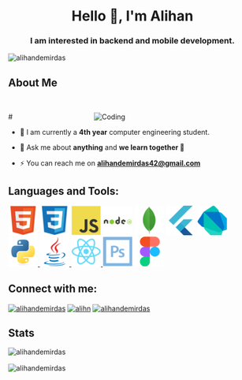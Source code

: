 <h1 align="center">Hello 👋, I'm Alihan</h1>
<h3 align="center">I am interested in backend and mobile development.</h3>

<p align="left"> <img src="https://komarev.com/ghpvc/?username=alihandemirdas&label=Profile%20views&color=0e75b6&style=flat" alt="alihandemirdas" /> </p>

<h2 align="left">About Me</h2> <p align="left"> <a href="https://twitter.com/" target="blank"><img src="https://img.shields.io/twitter/follow/?logo=twitter&style=for-the-badge" alt="" /></a> </p>
#<img align="right" alt="Coding" width="330" src="https://raw.githubusercontent.com/gist/MedRedha/fd8e2481bde2610c96b9aafde543879c/raw/88624e8d31c4295973dcb7c900dacf0edc0a6d99/coding.gif">

- 🌱 I am currently a **4th year** computer engineering student.

- 💬 Ask me about **anything** and **we learn together 💪**

- ⚡ You can reach me on **alihandemirdas42@gmail.com**

<h2 align="left">Languages and Tools:</h2>
<p align="left"> <img src="https://raw.githubusercontent.com/devicons/devicon/master/icons/html5/html5-original.svg" alt="html5" width="60" height="60"/> <img src="https://raw.githubusercontent.com/devicons/devicon/master/icons/css3/css3-original.svg" alt="css3" width="60" height="60"/> <img src="https://raw.githubusercontent.com/devicons/devicon/master/icons/javascript/javascript-original.svg" alt="javascript" width="60" height="60"/> <img src="https://raw.githubusercontent.com/devicons/devicon/master/icons/nodejs/nodejs-original-wordmark.svg" alt="node.js" width="60" height="60"/> <img src="https://raw.githubusercontent.com/devicons/devicon/master/icons/mongodb/mongodb-original.svg" alt="mongodb" width="60" height="60"/> <img src="https://raw.githubusercontent.com/devicons/devicon/master/icons/flutter/flutter-original.svg" alt="dart" width="60" height="60"/> <img src="https://raw.githubusercontent.com/devicons/devicon/master/icons/dart/dart-original.svg" alt="dart" width="60" height="60"/> <a href="https://www.python.org" target="_blank" rel="noreferrer"> <img src="https://raw.githubusercontent.com/devicons/devicon/master/icons/python/python-original.svg" alt="python" width="60" height="60"/> <img src="https://raw.githubusercontent.com/devicons/devicon/master/icons/java/java-original.svg" alt="java" width="60" height="60"/> <img src="https://raw.githubusercontent.com/devicons/devicon/master/icons/react/react-original.svg" alt="react" width="60" height="60"/> </a> <img src="https://raw.githubusercontent.com/devicons/devicon/master/icons/photoshop/photoshop-line.svg" alt="photoshop" width="60" height="60"/> <a href="https://git-scm.com/" target="_blank" rel="noreferrer"> <img src="https://raw.githubusercontent.com/devicons/devicon/master/icons/figma/figma-original.svg" alt="figma" width="60" height="60"/> </a> </p> 


<h2 align="left">Connect with me:</h2>
<p align="left">
<a href="https://linkedin.com/in/alihandemirdas" target="blank"><img align="center" src="https://raw.githubusercontent.com/rahuldkjain/github-profile-readme-generator/master/src/images/icons/Social/linked-in-alt.svg" alt="alihandemirdas" height="45" width="60" /></a>
<a href="https://instagram.com/alihn" target="blank"><img align="center" src="https://raw.githubusercontent.com/rahuldkjain/github-profile-readme-generator/master/src/images/icons/Social/instagram.svg" alt="alihn" height="45" width="60" /></a>
<a href="https://discordapp.com/users/726889282823782402" target="blank"><img align="center" src="https://raw.githubusercontent.com/rahuldkjain/github-profile-readme-generator/master/src/images/icons/Social/discord.svg" alt="alihandemirdas" height="50" width="70" /></a>
</p>

<h2 align="left">Stats</h2>

<p>&nbsp;<img align="left" src="https://github-readme-stats.vercel.app/api?username=alihandemirdas&show_icons=true&locale=en" alt="alihandemirdas" /></p>

<p><img align="center" src="https://github-readme-stats.vercel.app/api/top-langs?username=alihandemirdas&show_icons=true&locale=en&layout=compact" alt="alihandemirdas" /></p>


